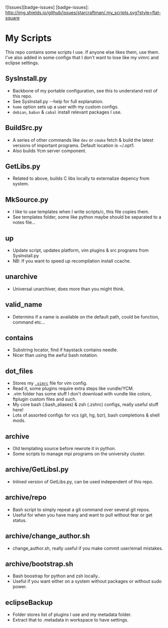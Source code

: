 ![Issues][badge-issues]
[badge-issues]: http://img.shields.io/github/issues/starcraftman/.my_scripts.svg?style=flat-square

My Scripts
==========

This repo contains some scripts I use.
If anyone else likes them, use them.
I've also added in some configs that I don't want to lose like my vimrc and eclipse settings.

SysInstall.py
-------------
* Backbone of my portable configuration, see this to understand rest of this repo.
* See SysInstall.py --help for full explanation.
* `home` option sets up a user with my custom configs.
* `debian`, `babun` & `cabal` install relevant packages I use.

BuildSrc.py
-------------
* A series of other commands like `dev` or `cmake` fetch & build
  the latest versions of important programs. Default location is ~/.opt1.
* Also builds Ycm server component.

GetLibs.py
----------
* Related to above, builds C libs locally to externalize depency from system.

MkSource.py
-----------
* I like to use templates when I write scripts/c, this file copies them.
* See templates folder, some like python maybe should be separated to a notes file...

up
--
* Update script, updates platform, vim plugins & src programs from SysInstall.py
* NB: If you want to speed up recompilation install ccache.

unarchive
---------
* Universal unarchiver, does more than you might think.

valid_name
----------
* Determins if a name is available on the default path, could be function, command etc...

contains
--------
* Substring locator, find if haystack contains needle.
* Nicer than using the awful bash notation.

dot_files
-------------------
* Stores my [`.vimrc`](https://github.com/starcraftman/.my_scripts/blob/master/dot_files/.vimrc) file for vim config.
* Read it, some plugins require extra steps like vundle/YCM.
* .vim folder has some stuff I don't download with vundle like colors, ftplugin custom files and such.
* My core bash (.bash_aliases) & zsh (.zshrc) configs, really useful stuff here!
* Lots of assorted configs for vcs (git, hg, bzr), bash completions & shell mods.

archive
-------
* Old templating source before rewrote it in python.
* Some scripts to manage mpi programs on the university cluster.

archive/GetLibsI.py
-------------------
* Inlined version of GetLibs.py, can be used independent of this repo.

archive/repo
------------
* Bash script to simply repeat a git command over several git repos.
* Useful for when you have many and want to pull without fear or get status.

archive/change_author.sh
------------------------
* change_author.sh, really useful if you make commit user/email mistakes.

archive/bootstrap.sh
------------------------
* Bash boostrap for python and zsh locally..
* Useful if you want either on a system without packages or without sudo power.

eclipseBackup
--------------
* Folder stores list of plugins I use and my metadata folder.
* Extract that to .metadata in workspace to have settings.

